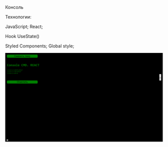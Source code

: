 Консоль

Технологии:

JavaScript; React;

Hook UseState()

Styled Components;
Global style;




![Alt text](image.png)
